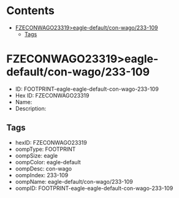 



Contents
========

* [FZECONWAGO23319>eagle-default/con-wago/233-109](#fzeconwago23319eagle-defaultcon-wago233-109)
	* [Tags](#tags)

# FZECONWAGO23319>eagle-default/con-wago/233-109

- ID: FOOTPRINT-eagle-eagle-default-con-wago-233-109
- Hex ID: FZECONWAGO23319
- Name: 
- Description: 

## Tags

- hexID: FZECONWAGO23319
- oompType: FOOTPRINT
- oompSize: eagle
- oompColor: eagle-default
- oompDesc: con-wago
- oompIndex: 233-109
- oompName: eagle-default/con-wago/233-109
- oompID: FOOTPRINT-eagle-eagle-default-con-wago-233-109
